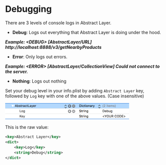 # Debugging

There are 3 levels of console logs in Abstract Layer. 

* **Debug**: Logs out everything that Abstract Layer is doing under the hood. 

***Example:  &lt;DEBUG&gt; [AbstractLayer/URL] http://localhost:8888/v3/getNearbyProducts***

* **Error**: Only logs out errors. 

***Example: &lt;ERROR&gt; [AbstractLayer/CollectionView] Could not connect to the server.***

* **Nothing**: Logs out nothing

Set your debug level in your info.plist by adding `Abstract Layer` key, followed by `Log` key with one of the above values. (Case insensitive)

<img width="400" alt="Debug" src="/menu/debugging/attachments/debugging.png">

This is the raw value:

```xml
<key>Abstract Layer</key>
<dict>
    <key>Log</key>
    <string>Debug</string>
</dict>
```